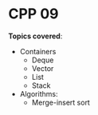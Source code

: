 # CPP 09

**Topics covered**:

- Containers
  - Deque
  - Vector
  - List
  - Stack
- Algorithms:
  - Merge-insert sort
